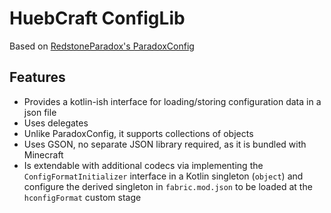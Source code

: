 # HuebCraft ConfigLib
Based on [RedstoneParadox's ParadoxConfig](https://github.com/RedstoneParadox/ParadoxConfig)

## Features
- Provides a kotlin-ish interface for loading/storing configuration data in a json file
- Uses delegates
- Unlike ParadoxConfig, it supports collections of objects
- Uses GSON, no separate JSON library required, as it is bundled with Minecraft
- Is extendable with additional codecs via implementing the ``ConfigFormatInitializer`` interface
  in a Kotlin singleton (``object``) and configure the derived singleton in ``fabric.mod.json``
  to be loaded at the ``hconfigFormat`` custom stage
